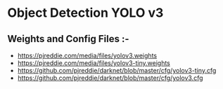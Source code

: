 # Object Detection YOLO v3

## Weights and Config Files :-

- https://pjreddie.com/media/files/yolov3.weights
- https://pjreddie.com/media/files/yolov3-tiny.weights
- https://github.com/pjreddie/darknet/blob/master/cfg/yolov3-tiny.cfg
- https://github.com/pjreddie/darknet/blob/master/cfg/yolov3.cfg
